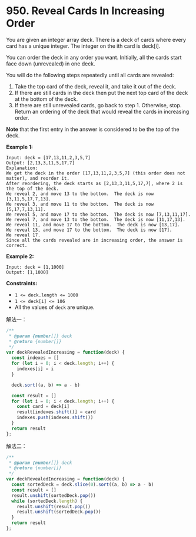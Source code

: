 # 950. Reveal Cards In Increasing Order

You are given an integer array deck. There is a deck of cards where every card has a unique integer. The integer on the ith card is deck[i].

You can order the deck in any order you want. Initially, all the cards start face down (unrevealed) in one deck.

You will do the following steps repeatedly until all cards are revealed:

1. Take the top card of the deck, reveal it, and take it out of the deck.
2. If there are still cards in the deck then put the next top card of the deck at the bottom of the deck.
3. If there are still unrevealed cards, go back to step 1. Otherwise, stop.
Return an ordering of the deck that would reveal the cards in increasing order.

**Note** that the first entry in the answer is considered to be the top of the deck.

**Example 1:**
```
Input: deck = [17,13,11,2,3,5,7]
Output: [2,13,3,11,5,17,7]
Explanation: 
We get the deck in the order [17,13,11,2,3,5,7] (this order does not matter), and reorder it.
After reordering, the deck starts as [2,13,3,11,5,17,7], where 2 is the top of the deck.
We reveal 2, and move 13 to the bottom.  The deck is now [3,11,5,17,7,13].
We reveal 3, and move 11 to the bottom.  The deck is now [5,17,7,13,11].
We reveal 5, and move 17 to the bottom.  The deck is now [7,13,11,17].
We reveal 7, and move 13 to the bottom.  The deck is now [11,17,13].
We reveal 11, and move 17 to the bottom.  The deck is now [13,17].
We reveal 13, and move 17 to the bottom.  The deck is now [17].
We reveal 17.
Since all the cards revealed are in increasing order, the answer is correct.
```

**Example 2:**
```
Input: deck = [1,1000]
Output: [1,1000]
```

**Constraints:**

- `1 <= deck.length <= 1000`
- `1 <= deck[i] <= 106`
- All the values of `deck` are unique.

解法一：
```javascript
/**
 * @param {number[]} deck
 * @return {number[]}
 */
var deckRevealedIncreasing = function(deck) {
  const indexes = []
  for (let i = 0; i < deck.length; i++) {
    indexes[i] = i
  }

  deck.sort((a, b) => a - b)

  const result = []
  for (let i = 0; i < deck.length; i++) {
    const card = deck[i]
    result[indexes.shift()] = card
    indexes.push(indexes.shift())
  }
  return result
};
```

解法二：
```javascript
/**
 * @param {number[]} deck
 * @return {number[]}
 */
var deckRevealedIncreasing = function(deck) {
  const sortedDeck = deck.slice(0).sort((a, b) => a - b)
  const result = []
  result.unshift(sortedDeck.pop())
  while (sortedDeck.length) {
    result.unshift(result.pop())
    result.unshift(sortedDeck.pop())
  }
  return result
};
```
